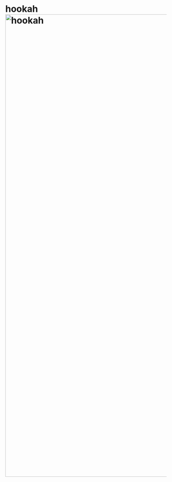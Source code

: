 # hookah<img width="1440" alt="hookah" src="https://user-images.githubusercontent.com/84095451/158053679-fb936de2-ea96-49c3-a59a-e7c09e41474e.png">
